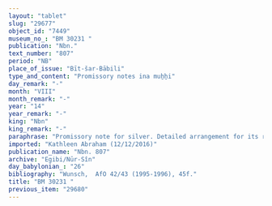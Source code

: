 ```yaml
---
layout: "tablet"
slug: "29677"
object_id: "7449"
museum_no_: "BM 30231 "
publication: "Nbn."
text_number: "807"
period: "NB"
place_of_issue: "Bīt-šar-Bābili"
type_and_content: "Promissory notes ina muẖẖi"
day_remark: "-"
month: "VIII"
month_remark: "-"
year: "14"
year_remark: "-"
king: "Nbn"
king_remark: "-"
paraphrase: "Promissory note for silver. Detailed arrangement for its repayment.<br /> <strong>B </strong>owes 4 shekels of silver to <strong><sup>f</sup>A </strong>and a complicated arrangement for its repayment is made against the background of the creditor&#39;s intention to buy a female slave (<strong><sup>f</sup>C</strong>) from the debtor&#39;s sister <strong><sup>f</sup>D<sub>1</sub></strong> and niece <strong><sup>f</sup>D<sub>2</sub></strong> in the near future. <strong>B</strong> can deduct (<em>maqātu</em> &Scaron;) his debt of 4 shekels to<strong> <sup>f</sup>A</strong> from the slave&#39;s purchase price on the 2<sup>nd</sup> of Kislīm (IX), which is within a couple of days. However, should&nbsp; <strong><sup>f</sup>A </strong>not buy the female slave, a different procedure should be followed: <strong>B</strong> should then pay off his silver debt in dates. The exchange rate (<em>mahīru</em>) is fixed at 1 shekel per 0;0.3 kor of dates, being the exchange rate of Til-Gubbi (being 10% lower than the usual 1:1 rate)<strong>. </strong>To this he should add 0;0.4 kor of dates. Names of 2 witnesses and the scribe: Marduk-balāssu-iqbi/Nab&ucirc;-zēru-iddin/Dābibi<br /> &nbsp;<br /> <strong><sup>f</sup></strong><strong>A</strong> = <sup>f</sup>Ta&scaron;mētu-damqat/Nab&ucirc;-ahhē-iddin(//Egibi); <strong>B</strong> = Gimil-Nergal/Bēl-u&scaron;allim//Abu-ul-īde; <strong><sup>f</sup>C </strong>= <sup>f</sup>Ina-ṣilli-Esabad, slave, of <strong><sup>f</sup>A</strong>; <strong><sup>f</sup>D<sub>1</sub></strong> = <sup>f</sup>Tappa&scaron;ra (= <sup>f</sup>Tapa&scaron;&scaron;ara), sister of<strong> B</strong>; <strong><sup>f</sup>D<sub>2</sub></strong> = <sup>f</sup>&Scaron;ikk&ucirc;, daughter of <strong><sup>f</sup>D<sub>1 </sub></strong>and niece of <strong>B</strong>"
imported: "Kathleen Abraham (12/12/2016)"
publication_name: "Nbn. 807"
archive: "Egibi/Nūr-Sîn"
day_babylonian_: "26"
bibliography: "Wunsch,  AfO 42/43 (1995-1996), 45f."
title: "BM 30231 "
previous_item: "29680"
---
```

